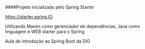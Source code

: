 ####Projeto inicializado pelo Spring Starter 

https://starter.spring.IO

Utilizando Maven como gerenciador de dependências, Java como linguagem
e WEB starter para o Spring.

Aula de introdução ao Spring Boot da DIO

